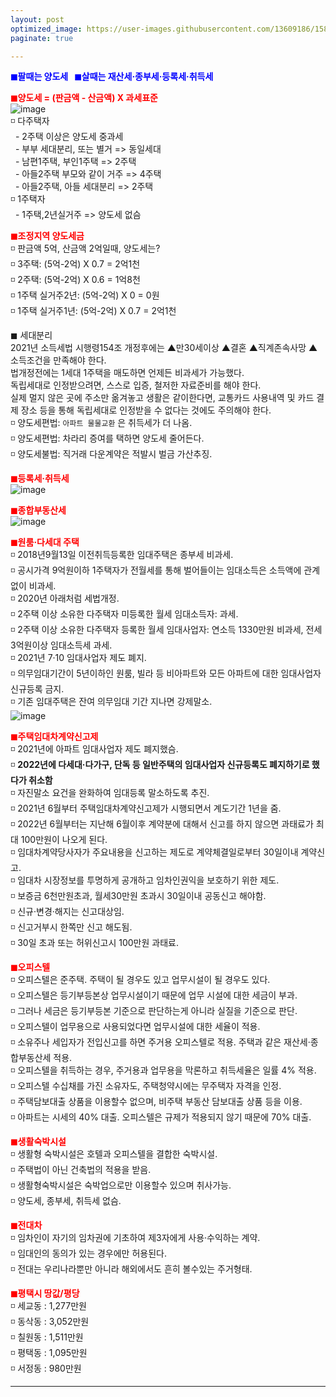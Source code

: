 ```yaml
---
layout: post
optimized_image: https://user-images.githubusercontent.com/13609186/158834851-5c5d7736-001b-448d-8bb6-eb99f2f16233.jpg
paginate: true

---
```

<span style="color:blue">**◼팔때는 양도세 &nbsp;&nbsp;◼살때는 재산세·종부세·등록세·취득세**</span><br>

<span style="color:red">**◼양도세 = (판금액 - 산금액) X 과세표준**</span><br>
![image](https://thumb.mt.co.kr/06/2021/05/2021051314510663694_1.jpg/dims/optimize/) <br>
◽ 다주택자 <br>
&nbsp; - 2주택 이상은 양도세 중과세 <br>
&nbsp; - 부부 세대분리, 또는 별거 => 동일세대 <br>
&nbsp; - 남편1주택, 부인1주택 => 2주택 <br>
&nbsp; - 아들2주택 부모와 같이 거주 => 4주택 <br>
&nbsp; - 아들2주택, 아들 세대분리 => 2주택 <br>
◽ 1주택자 <br>
&nbsp; - 1주택,2년실거주 => 양도세 없슴<br>

<span style="color:red">**◼조정지역 양도세금**</span> <br>
◽ 판금액 5억, 산금액 2억일때, 양도세는? <br>
◽ 3주택: (5억-2억) X 0.7 = 2억1천 <br>
◽ 2주택: (5억-2억) X 0.6 = 1억8천 <br>
◽ 1주택 실거주2년: (5억-2억) X 0 =  0원 <br>
◽ 1주택 실거주1년: (5억-2억) X 0.7 = 2억1천 <br>

◼ 세대분리<br>
2021년 소득세법 시행령154조 개정후에는 ▲만30세이상 ▲결혼 ▲직계존속사망 ▲소득조건을 만족해야 한다.<br>
법개정전에는 1세대 1주택을 매도하면 언제든 비과세가 가능했다. <br>
독립세대로 인정받으려면, 스스로 입증, 철저한 자료준비를 해야 한다.<br>
실제 멀지 않은 곳에 주소만 옮겨놓고 생활은 같이한다면, 교통카드 사용내역 및 카드 결제 장소 등을 통해 독립세대로 인정받을 수 없다는 것에도 주의해야 한다. <br>
◽ 양도세편법: `아파트 물물교환` 은 취득세가 더 나옴.<br>
◽ 양도세편법: 차라리 증여를 택하면 양도세 줄어든다.<br>
◽ 양도세불법: 직거래 다운계약은 적발시 벌금 가산추징.<br>

<span style="color:red">**◼등록세·취득세**</span><br>
![image](https://t1.daumcdn.net/cfile/blog/2211B6395891DCA237)<br>

<span style="color:red">**◼종합부동산세**</span><br>
![image](http://cdn.bizwatch.co.kr/news/photo/2019/01/24/0e367ee0334549d9740249280791160d112724.jpg)<br>

<span style="color:red">**◼원룸·다세대 주택**</span><br>
◽ 2018년9월13일 이전취득등록한 임대주택은 종부세 비과세. <br>
◽ 공시가격 9억원이하 1주택자가 전월세를 통해 벌어들이는 임대소득은 소득액에 관계없이 비과세.  <br>
◽ 2020년 아래처럼 세법개정.<br>
◽ 2주택 이상 소유한 다주택자 미등록한 월세 임대소득자: 과세.<br>
◽ 2주택 이상 소유한 다주택자 등록한 월세 임대사업자: 연소득 1330만원 비과세, 전세 3억원이상 임대소득세 과세.<br>
◽ 2021년 7·10 임대사업자 제도 폐지.<br>
◽ 의무임대기간이 5년이하인 원룸, 빌라 등 비아파트와 모든 아파트에 대한 임대사업자 신규등록 금지.<br>
◽ 기존 임대주택은 잔여 의무임대 기간 지나면 강제말소.<br>
![image](https://pds.joongang.co.kr/news/component/htmlphoto_mmdata/202105/25/98685ea0-3b38-4055-92cf-d0414ee4d30b.jpg) <br>

<span style="color:red">**◼주택임대차계약신고제**</span><br>
◽ 2021년에 아파트 임대사업자 제도 폐지했슴.<br>
◽ **2022년에 다세대·다가구, 단독 등 일반주택의 임대사업자 신규등록도 폐지하기로 했다가 취소함** <br>
◽ 자진말소 요건을 완화하여 임대등록 말소하도록 추진. <br>
◽ 2021년 6월부터 주택임대차계약신고제가 시행되면서 계도기간 1년을 줌.<br>
◽ 2022년 6월부터는 지난해 6월이후 계약분에 대해서 신고를 하지 않으면 과태료가 최대 100만원이 나오게 된다.<br>
◽ 임대차계약당사자가 주요내용을 신고하는 제도로 계약체결일로부터 30일이내 계약신고.<br>
◽ 임대차 시장정보를 투명하게 공개하고 임차인권익을 보호하기 위한 제도.<br>
◽ 보증금 6천만원초과, 월세30만원 초과시 30일이내 공동신고 해야함. <br>
◽ 신규·변경·해지는 신고대상임.<br>
◽ 신고거부시 한쪽만 신고 해도됨.<br>
◽ 30일 초과 또는 허위신고시 100만원 과태료.<br>

<span style="color:red">**◼오피스텔**</span><br>
◽ 오피스텔은 준주택. 주택이 될 경우도 있고 업무시설이 될 경우도 있다.<br>
◽ 오피스텔은 등기부등본상 업무시설이기 때문에 업무 시설에 대한 세금이 부과.<br>
◽ 그러나 세금은 등기부등본 기준으로 판단하는게 아니라 실질을 기준으로 판단.<br>
◽ 오피스텔이 업무용으로 사용되었다면 업무시설에 대한 세율이 적용.<br>
◽ 소유주나 세입자가 전입신고를 하면 주거용 오피스텔로 적용. 주택과 같은 재산세·종합부동산세 적용.<br>
◽ 오피스텔을 취득하는 경우, 주거용과 업무용을 막론하고 취득세율은 일률 4% 적용.<br>
◽ 오피스텔 수십채를 가진 소유자도, 주택청약시에는 무주택자 자격을 인정.<br>
◽ 주택담보대출 상품을 이용할수 없으며, 비주택 부동산 담보대출 상품 등을 이용.<br>
◽ 아파트는 시세의 40% 대출. 오피스텔은 규제가 적용되지 않기 때문에 70% 대출.<br>

<span style="color:red">**◼생활숙박시설**</span><br>
◽ 생활형 숙박시설은 호텔과 오피스텔을 결합한 숙박시설. <br>
◽ 주택법이 아닌 건축법의 적용을 받음.<br>
◽ 생활형숙박시설은 숙박업으로만 이용할수 있으며 취사가능.<br>
◽ 양도세, 종부세, 취득세 없슴.<br>

<span style="color:red">**◼전대차**</span><br>
◽ 임차인이 자기의 임차권에 기초하여 제3자에게 사용·수익하는 계약. <br>
◽ 임대인의 동의가 있는 경우에만 허용된다.<br>
◽ 전대는 우리나라뿐만 아니라 해외에서도 흔히 볼수있는 주거형태.<br>

<span style="color:red">**◼평택시 땅값/평당**</span><br>
◽ 세교동 : 1,277만원<br>
◽ 동삭동 : 3,052만원<br>
◽ 칠원동 : 1,511만원<br>
◽ 평택동 : 1,095만원<br>
◽ 서정동 : 980만원<br>


---
